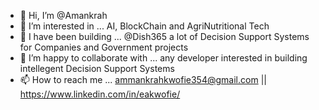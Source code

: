 - 👋 Hi, I’m @Amankrah
- 👀 I’m interested in ... AI, BlockChain and AgriNutritional Tech
- 🌱 I have been building ... @Dish365 a lot of Decision Support Systems for Companies and Government projects
- 💞️ I’m happy to collaborate with ... any developer interested in building intellegent Decision Support Systems
- 📫 How to reach me ... ammankrahkwofie354@gmail.com || https://www.linkedin.com/in/eakwofie/

<!---
Amankrah/Amankrah is a ✨ special ✨ repository because its `README.md` (this file) appears on your GitHub profile.
You can click the Preview link to take a look at your changes.
--->
